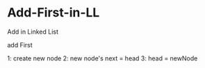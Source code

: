 # Add-First-in-LL

Add in Linked List

add First

1: create new node
2: new node's next = head
3: head = newNode